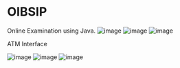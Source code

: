 # OIBSIP
Online Examination using Java.
![image](https://user-images.githubusercontent.com/90386371/233348327-e8bf2808-c029-4f6d-9c97-d379fccc628a.png)
![image](https://user-images.githubusercontent.com/90386371/233348470-7b946f8d-7587-4eeb-9eee-c40db27eb97d.png)
![image](https://user-images.githubusercontent.com/90386371/233348611-a9863b36-c2c5-4847-9b2a-cc34834c67fd.png)

ATM Interface


![image](https://user-images.githubusercontent.com/90386371/233352671-e7e24c8f-714a-4903-98dd-fd3e52d7166b.png)
![image](https://user-images.githubusercontent.com/90386371/233353020-b97be985-812a-49b4-a874-70d069be4973.png)
![image](https://user-images.githubusercontent.com/90386371/233353168-1495011e-1a18-4be8-b77e-3bad6fed98d4.png)
